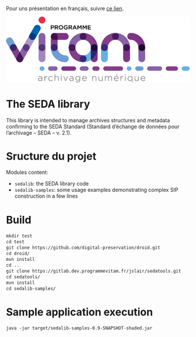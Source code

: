 Pour uns présentation en français, suivre [ce lien](README.md).


![logo](logo_vitam.png)

The SEDA library
================

This library is intended to manage archives structures and metadata confirming to the SEDA Standard (Standard d’échange de données pour l’archivage – SEDA – v. 2.1).

Sructure du projet
==================

Modules content:

* ``sedalib``: the SEDA library code
* ``sedalib-samples``: some usage examples demonstrating complex SIP construction in a few lines

Build
=====

    mkdir test
    cd test
    git clone https://github.com/digital-preservation/droid.git
    cd droid/
    mvn install
    cd ..
    git clone https://gitlab.dev.programmevitam.fr/jslair/sedatools.git
    cd sedatools/
    mvn install
    cd sedalib-samples/

Sample application execution
============================

    java -jar target/sedalib-samples-0.9-SNAPSHOT-shaded.jar

